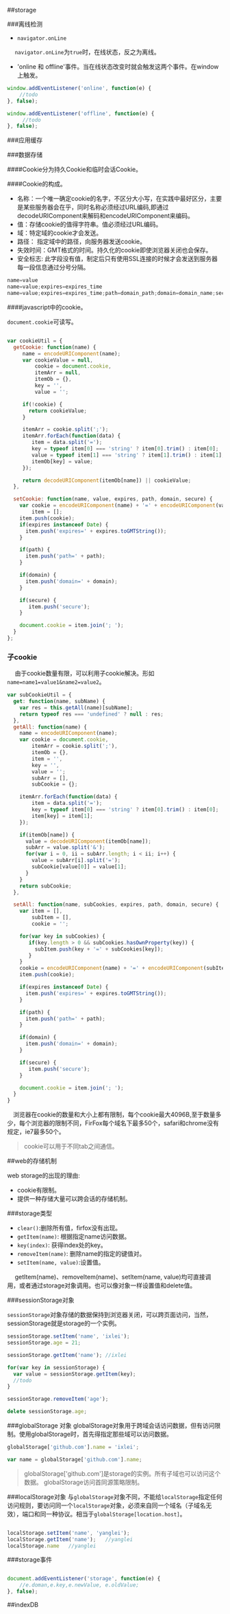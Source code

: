 ##storage

###离线检测

* `navigator.onLine`

&emsp; `navigator.onLine`为`true`时，在线状态，反之为离线。

* 'online 和 offline'事件。当在线状态改变时就会触发这两个事件。在window上触发。

```javascript
window.addEventListener('online', function(e) {
	//todo
}, false);

window.addEventListener('offline', function(e) {
	 //todo
}, false);

```

###应用缓存


###数据存储

####Cookie分为持久Cookie和临时会话Cookie。

####Cookie的构成。

* 名称：一个唯一确定cookie的名字，不区分大小写，在实践中最好区分，主要是某些服务器会在乎，同时名称必须经过URL编码,即通过decodeURIComponent来解码和encodeURIComponent来编码。
* 值：存储cookie的值得字符串。值必须经过URL编码。
* 域：特定域的cookie才会发送。
* 路径： 指定域中的路径，向服务器发送cookie。
* 失效时间：GMT格式的时间。持久化的cookie即使浏览器关闭也会保存。
* 安全标志: 此字段没有值，制定后只有使用SSL连接的时候才会发送到服务器
每一段信息通过分号分隔。

```javascript
name=value
name=value;expires=expires_time
name=value;expires=expires_time;path=domain_path;domain=domain_name;secure
```

####javascript中的cookie。

`document.cookie`可读写。

```javascript

var cookieUtil = {
  getCookie: function(name) {
     name = encodeURIComponent(name);
     var cookieValue = null,
         cookie = document.cookie,
         itemArr = null,
         itemOb = {},
         key = '',
         value = '';

     if(!cookie) {
       return cookieValue;
     }

     itemArr = cookie.split(';');
     itemArr.forEach(function(data) {
     	item = data.split('=');
     	key = typeof item[0] === 'string' ? item[0].trim() : item[0];
     	value = typeof item[1] === 'string' ? item[1].trim() : item[1];
        itemOb[key] = value;
     });

     return decodeURIComponent(itemOb[name]) || cookieValue;
  },

  setCookie: function(name, value, expires, path, domain, secure) {
    var cookie = encodeURIComponent(name) + '=' + encodeURIComponent(value),
        item = [];
    item.push(cookie);
    if(expires instanceof Date) {
      item.push('expires=' + expires.toGMTString());
    }

    if(path) {
      item.push('path=' + path);
    }

    if(domain) {
      item.push('domain=' + domain);
    }

    if(secure) {
       item.push('secure');
    }

    document.cookie = item.join('; ');
  }
};

```
### 子cookie
&emsp; 由于cookie数量有限，可以利用子cookie解决。形如`name=name1=value1&name2=value2`。

```javascript
var subCookieUtil = {
  get: function(name, subName) {
    var res = this.getAll(name)[subName];
    return typeof res === 'undefined' ? null : res;
  },
  getAll: function(name) {
    name = encodeURIComponent(name);
    var cookie = document.cookie,
        itemArr = cookie.split(';'),
        itemOb = {},
        item = '',
        key = '',
        value = '';
        subArr = [],
        subCookie = {};

    itemArr.forEach(function(data) {
        item = data.split('=');
        key = typeof item[0] === 'string' ? item[0].trim() : item[0];
        item[key] = item[1];
    });

    if(itemOb[name]) {
      value = decodeURIComponent(itemOb[name]);
      subArr = value.split('&');
      for(var i = 0, ii = subArr.length; i < ii; i++) {
      	value = subArr[i].split('=');
      	subCookie[value[0]] = value[1];
      }
    }
    return subCookie;
  },

  setAll: function(name, subCookies, expires, path, domain, secure) {
    var item = [],
        subItem = [],
        cookie = '';

    for(var key in subCookies) {
       if(key.length > 0 && subCookies.hasOwnProperty(key)) {
         subItem.push(key + '=' + subCookies[key]);
       }
    }
    cookie = encodeURIComponent(name) + '=' + encodeURIComponent(subItem.join('&'));
    item.push(cookie);

    if(expires instanceof Date) {
      item.push('expires=' + expires.toGMTString());
    }

    if(path) {
      item.push('path=' + path);
    }

    if(domain) {
      item.push('domain=' + domain);
    }

    if(secure) {
       item.push('secure');
    }

    document.cookie = item.join('; ');
  }
}
```
&emsp;浏览器在cookie的数量和大小上都有限制，每个cookie最大4096B,至于数量多少，每个浏览器的限制不同，FirFox每个域名下最多50个，safari和chrome没有规定，ie7最多50个。

>cookie可以用于不同tab之间通信。

##web的存储机制

web storage的出现的理由:
* cookie有限制。
* 提供一种存储大量可以跨会话的存储机制。

###storage类型

* `clear()`:删除所有值，firfox没有出现。
* `getItem(name)`: 根据指定name访问数据。
* `key(index)`: 获得index处的key。
* `removeItem(name)`: 删除name的指定的键值对。
* `setItem(name, value)`:设置值。

&emsp; getItem(name)、removeItem(name)、setItem(name, value)均可直接调用，或者通过storage对象调用。也可以像对象一样设置值和delete值。


###sessionStorage对象

`sessionStorage`对象存储的数据保持到浏览器关闭，可以跨页面访问，当然，sessionStorage就是storage的一个实例。

```javascript
sessionStorage.setItem('name', 'ixlei');
sessionStorage.age = 21;

sessionStorage.getItem('name'); //ixlei

for(var key in sessionStorage) {
  var value = sessionStorage.getItem(key);
  //todo
}

sessionStorage.removeItem('age');

delete sessionStorage.age;

```

###globalStorage 对象
globalStorage对象用于跨域会话访问数据，但有访问限制。使用globalStorage时，首先得指定那些域可以访问数据。

```javascript
globalStorage['github.com'].name = 'ixlei';

var name = globalStorage['github.com'].name;

```
>globalStorage['github.com']是storage的实例。所有子域也可以访问这个数据。
globalStorage访问首同源策略限制。


###localStorage对象
与`globalStorage`对象不同，不能给`localStorage`指定任何访问规则，要访问同一个`localStorage`对象，必须来自同一个域名（子域名无效），端口和同一种协议。相当于`globalStorage[location.host]`。

```javascript

localStorage.setItem('name', 'yanglei');
localStorage.getItem('name');   //yanglei
localStorage.name   //yanglei
```
###storage事件

```javascript

document.addEventListener('storage', function(e) {
	//e.doman,e.key,e.newValue, e.oldValue;
}, false);


```
##indexDB






















